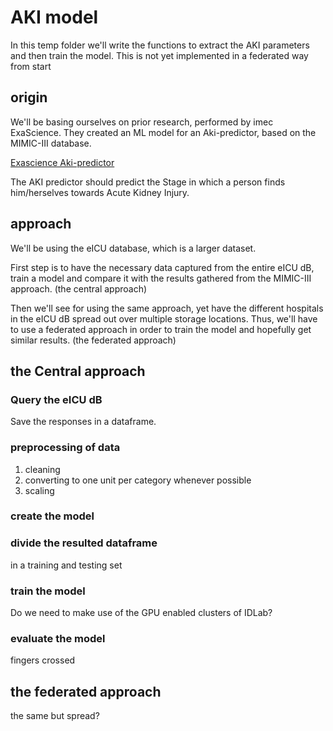 # AKI model

In this temp folder we'll write the functions to extract the AKI parameters and then train the model. This is not yet implemented in a federated way from start

## origin

We'll be basing ourselves on prior research, performed by imec ExaScience. They created an ML model for an Aki-predictor, based on the MIMIC-III database.

[Exascience Aki-predictor](https://github.com/ExaScience/Aki-Predictor/)

The AKI predictor should predict the Stage in which a person finds him/herselves towards Acute Kidney Injury.

## approach

We'll be using the eICU database, which is a larger dataset. 

First step is to have the necessary data captured from the entire eICU dB, train a model and compare it with the results gathered from the MIMIC-III approach. (the central approach)

Then we'll see for using the same approach, yet have the different hospitals in the eICU dB spread out over multiple storage locations. Thus, we'll have to use a federated approach in order to train the model and hopefully get similar results. (the federated approach)

## the Central approach

### Query the eICU dB

Save the responses in a dataframe.

### preprocessing of data

1. cleaning
2. converting to one unit per category whenever possible
3. scaling

### create the model

### divide the resulted dataframe

in a training and testing set

### train the model

Do we need to make use of the GPU enabled clusters of IDLab?

### evaluate the model

fingers crossed

## the federated approach

the same but spread?
